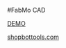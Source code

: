 #FabMo CAD

[DEMO](http://gofabmo.org/fabmo-cad-app)

[shopbottools.com](http://shopbottools.com)


